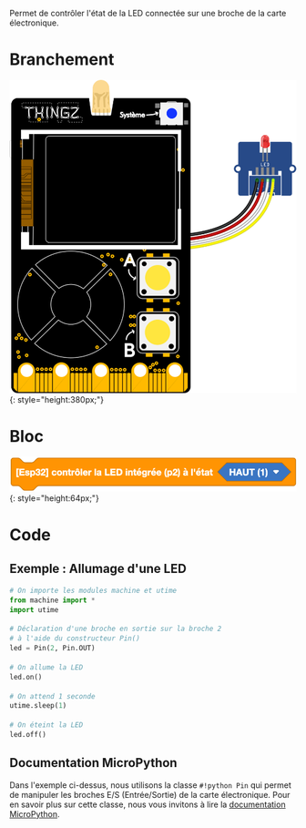 Permet de contrôler l'état de la LED connectée sur une broche de la carte électronique.

# Branchement
![Modes d'affichage](galaxia_board_led.svg){: style="height:380px;"}

# Bloc
![Modes d'affichage](affichage_led.png){: style="height:64px;"}

# Code

## Exemple : Allumage d'une LED

```python
# On importe les modules machine et utime
from machine import * 
import utime

# Déclaration d'une broche en sortie sur la broche 2
# à l'aide du constructeur Pin()
led = Pin(2, Pin.OUT)

# On allume la LED
led.on()

# On attend 1 seconde
utime.sleep(1)

# On éteint la LED
led.off()
```
## Documentation MicroPython
Dans l'exemple ci-dessus, nous utilisons la classe `#!python Pin` qui permet de manipuler les broches E/S (Entrée/Sortie) de la carte électronique. Pour en savoir plus sur cette classe, nous vous invitons à lire la [documentation MicroPython](https://www.micropython.fr/reference/05.micropython/machine/classe_pin/).